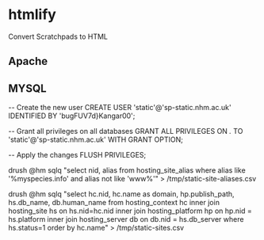# htmlify
Convert Scratchpads to HTML

## Apache

## MYSQL

-- Create the new user
CREATE USER 'static'@'sp-static.nhm.ac.uk' IDENTIFIED BY 'bugFUV7d}Kangar00';

-- Grant all privileges on all databases
GRANT ALL PRIVILEGES ON *.* TO 'static'@'sp-static.nhm.ac.uk' WITH GRANT OPTION;

-- Apply the changes
FLUSH PRIVILEGES;



drush @hm sqlq "select nid, alias from hosting_site_alias where alias like '%myspecies.info' and alias not like 'www%'" > /tmp/static-site-aliases.csv

drush @hm sqlq "select hc.nid, hc.name as domain, hp.publish_path, hs.db_name, db.human_name from hosting_context hc inner join hosting_site hs on hs.nid=hc.nid inner join hosting_platform hp on hp.nid = hs.platform inner join hosting_server db on db.nid = hs.db_server where hs.status=1 order by hc.name" > /tmp/static-sites.csv 






